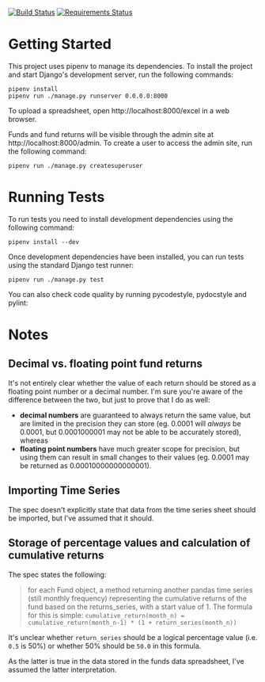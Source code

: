 [![Build Status](https://travis-ci.org/craiga/edgefolio_test.svg?branch=master)](https://travis-ci.org/craiga/edgefolio_test) [![Requirements Status](https://requires.io/github/craiga/edgefolio_test/requirements.svg?branch=master)](https://requires.io/github/craiga/edgefolio_test/requirements/?branch=master)

# Getting Started

This project uses pipenv to manage its dependencies. To install the project and start Django's development server, run the following commands:

    pipenv install
    pipenv run ./manage.py runserver 0.0.0.0:8000

To upload a spreadsheet, open http://localhost:8000/excel in a web browser. 

Funds and fund returns will be visible through the admin site at http://localhost:8000/admin. To create a user to access the admin site, run the following command:

    pipenv run ./manage.py createsuperuser

# Running Tests

To run tests you need to install development dependencies using the following command:

    pipenv install --dev

Once development dependencies have been installed, you can run tests using the standard Django test runner:

    pipenv run ./manage.py test

You can also check code quality by running pycodestyle, pydocstyle and pylint:

    

# Notes

## Decimal vs. floating point fund returns

It's not entirely clear whether the value of each return should be stored as a floating point number or a decimal number. I'm sure you're aware of the difference between the two, but just to prove that I do as well:

 * **decimal numbers** are guaranteed to always return the same value, but are limited in the precision they can store (eg. 0.0001 will *always* be 0.0001, but 0.0001000001 may not be able to be accurately stored), whereas
 * **floating point numbers** have much greater scope for precision, but using them can result in small changes to their values (eg. 0.0001 may be returned as 0.00010000000000001).

## Importing Time Series

The spec doesn't explicitly state that data from the time series sheet should be imported, but I've assumed that it should.

## Storage of percentage values and calculation of cumulative returns

The spec states the following:

>  for each Fund object, a method returning another pandas time series (still monthly frequency) representing the cumulative returns of the fund based on the returns_series, with a start value of 1. The formula for this is simple: `cumulative_return(month_n) = cumulative_return(month_n-1) * (1 + return_series(month_n))`

It's unclear whether `return_series` should be a logical percentage value (i.e. `0.5` is 50%) or whether 50% should be `50.0` in this formula.

As the latter is true in the data stored in the funds data spreadsheet, I've assumed the latter interpretation.
